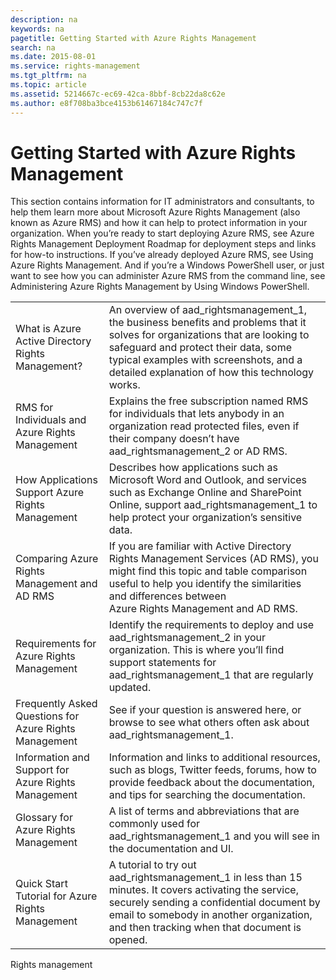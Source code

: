 ```yaml
---
description: na
keywords: na
pagetitle: Getting Started with Azure Rights Management
search: na
ms.date: 2015-08-01
ms.service: rights-management
ms.tgt_pltfrm: na
ms.topic: article
ms.assetid: 5214667c-ec69-42ca-8bbf-8cb22da8c62e
ms.author: e8f708ba3bce4153b61467184c747c7f
---
```

# Getting Started with Azure Rights Management
<?xml version="1.0" encoding="utf-8"?>
<developerConceptualDocument xmlns="http://ddue.schemas.microsoft.com/authoring/2003/5" xmlns:xlink="http://www.w3.org/1999/xlink" xmlns:xsi="http://www.w3.org/2001/XMLSchema-instance" xsi:schemaLocation="http://ddue.schemas.microsoft.com/authoring/2003/5 http://dduestorage.blob.core.windows.net/ddueschema/developer.xsd">
  <introduction>
    <para>This section contains information for IT administrators and consultants, to help them learn more about Microsoft Azure Rights Management (also known as Azure RMS) and how it can help to protect information in your organization.</para>
    <para>When you’re ready to start deploying Azure RMS, see <link xlink:href="086600c2-c5d8-47ec-a4c0-c782e1797486">Azure Rights Management Deployment Roadmap</link> for deployment steps and links for how-to instructions.</para>
    <para>If you’ve already deployed Azure RMS, see <link xlink:href="18564e4a-9364-4ed2-8f17-89d24fc0d878">Using Azure Rights Management</link>. And if you’re a Windows PowerShell user, or just want to see how you can administer Azure RMS from the command line, see <link xlink:href="a890e04a-4b70-41b5-8d5f-3c210a669faa">Administering Azure Rights Management by Using Windows PowerShell</link>.</para>
    <table xmlns:caps="http://schemas.microsoft.com/build/caps/2013/11">
      <tbody>
        <tr>
          <TD>
            <para>
              <link xlink:href="aeeebcd7-6646-4405-addf-ee1cc74df5df">What is Azure Active Directory Rights Management?</link>
            </para>
          </TD>
          <TD>
            <para>An overview of <token>aad_rightsmanagement_1</token>, the business benefits and problems that it solves for organizations that are looking to safeguard and protect their data, some typical examples with screenshots, and a detailed explanation of how this technology works.</para>
          </TD>
        </tr>
        <tr>
          <TD>
            <para>
              <link xlink:href="2efcb440-fefd-45e9-872b-f471573aadf2">RMS for Individuals and Azure Rights Management</link>
            </para>
          </TD>
          <TD>
            <para>Explains the free subscription named RMS for individuals that lets anybody in an organization read protected files, even if their company doesn’t have <token>aad_rightsmanagement_2</token> or AD RMS. </para>
          </TD>
        </tr>
        <tr>
          <TD>
            <para>
              <link xlink:href="2cdc7bde-4044-4021-b887-11476f99afd9">How Applications Support Azure Rights Management</link>
            </para>
          </TD>
          <TD>
            <para>Describes how applications such as Microsoft Word and Outlook, and services such as Exchange Online and SharePoint Online, support <token>aad_rightsmanagement_1</token> to help protect your organization’s sensitive data.</para>
          </TD>
        </tr>
        <tr>
          <TD>
            <para>
              <link xlink:href="8123bd62-1814-4d79-b306-e20c1a00e264">Comparing Azure Rights Management and AD RMS</link>
            </para>
          </TD>
          <TD>
            <para>If you are familiar with Active Directory Rights Management Services (AD RMS), you might find this topic and table comparison useful to help you identify the similarities and differences between Azure Rights Management and AD RMS.</para>
          </TD>
        </tr>
        <tr>
          <TD>
            <para>
              <link xlink:href="dc78321d-d759-4653-8818-80da74b6cdeb">Requirements for Azure Rights Management</link>
            </para>
          </TD>
          <TD>
            <para>Identify the requirements to deploy and use <token>aad_rightsmanagement_2</token> in your organization. This is where you’ll find support statements for <token>aad_rightsmanagement_1</token> that are regularly updated.</para>
          </TD>
        </tr>
        <tr>
          <TD>
            <para>
              <link xlink:href="71ce491f-41c1-4d15-9646-455a6eaa157d">Frequently Asked Questions for Azure Rights Management</link>
            </para>
          </TD>
          <TD>
            <para>See if your question is answered here, or browse to see what others often ask about <token>aad_rightsmanagement_1</token>.</para>
          </TD>
        </tr>
        <tr>
          <TD>
            <para>
              <link xlink:href="7cc73d92-27d6-49ff-a8ab-2fae73519b4b">Information and Support for Azure Rights Management</link>
            </para>
          </TD>
          <TD>
            <para>Information and links to additional resources, such as blogs, Twitter feeds, forums, how to provide feedback about the documentation, and tips for searching the documentation.</para>
          </TD>
        </tr>
        <tr>
          <TD>
            <para>
              <link xlink:href="742877bf-26f5-40e3-b1f7-8475e7c3ce11">Glossary for Azure Rights Management</link>
            </para>
          </TD>
          <TD>
            <para>A list of terms and abbreviations that are commonly used for <token>aad_rightsmanagement_1</token> and you will see in the documentation and UI. </para>
          </TD>
        </tr>
        <tr>
          <TD>
            <para>
              <link xlink:href="1db923bf-7d19-4fdd-a413-bfeb58af5e03">Quick Start Tutorial for Azure Rights Management</link>
            </para>
          </TD>
          <TD>
            <para>A tutorial to try out <token>aad_rightsmanagement_1</token> in less than 15 minutes. It covers activating the service, securely sending a confidential document by email to somebody in another organization, and then tracking when that document is opened.</para>
          </TD>
        </tr>
      </tbody>
    </table>
  </introduction>
  <relatedTopics>
    <link xlink:href="965581c8-be3c-43b4-8145-5cefd29c7636">Rights management</link>
  </relatedTopics>
</developerConceptualDocument>
